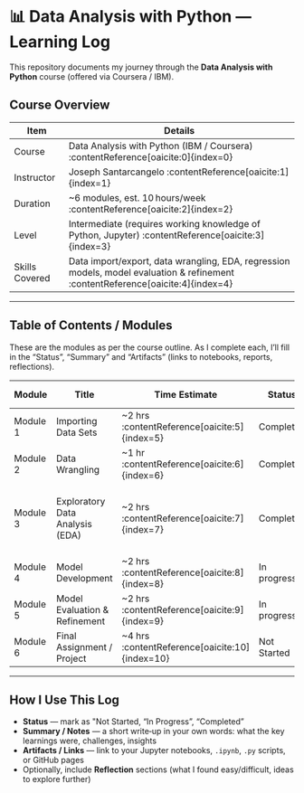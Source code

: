 
# 📊 Data Analysis with Python — Learning Log

This repository documents my journey through the **Data Analysis with Python** course (offered via Coursera / IBM).  

## Course Overview

| Item | Details |
|---|---|
| Course | Data Analysis with Python (IBM / Coursera) :contentReference[oaicite:0]{index=0} |
| Instructor | Joseph Santarcangelo :contentReference[oaicite:1]{index=1} |
| Duration | ~6 modules, est. 10 hours/week :contentReference[oaicite:2]{index=2} |
| Level | Intermediate (requires working knowledge of Python, Jupyter) :contentReference[oaicite:3]{index=3} |
| Skills Covered | Data import/export, data wrangling, EDA, regression models, model evaluation & refinement :contentReference[oaicite:4]{index=4} |

---

## Table of Contents / Modules

These are the modules as per the course outline. As I complete each, I’ll fill in the “Status”, “Summary” and “Artifacts” (links to notebooks, reports, reflections).  

| Module | Title | Time Estimate | Status | Summary / Notes | Artifacts / Links |
|---|---|---|---|---|---|
| Module 1 | Importing Data Sets | ~2 hrs :contentReference[oaicite:5]{index=5} | Completed | | [Module 1 Task](https://github.com/mcfletcherdev/data-analysis-with-python/blob/main/1.%20Importing%20Data%20Sets/mod1.ipynb) |
| Module 2 | Data Wrangling | ~1 hr :contentReference[oaicite:6]{index=6} | Completed | | [Module 2 Task](https://github.com/mcfletcherdev/data-analysis-with-python/blob/main/2.%20Data%20Wrangling/mod2.ipynb) |
| Module 3 | Exploratory Data Analysis (EDA) | ~2 hrs :contentReference[oaicite:7]{index=7} | Completed | | [Module 3 Task - Cata](https://github.com/mcfletcherdev/data-analysis-with-python/blob/main/3.%20Exploratory%20Data%20Analysis/mod3%20-%20usedcars.ipynb) [Module 3 Task - Laptops](https://github.com/mcfletcherdev/data-analysis-with-python/blob/main/3.%20Exploratory%20Data%20Analysis/mod3-laptops.ipynb)  |
| Module 4 | Model Development | ~2 hrs :contentReference[oaicite:8]{index=8} | In progress | | |
| Module 5 | Model Evaluation & Refinement | ~2 hrs :contentReference[oaicite:9]{index=9} | In progress | | |
| Module 6 | Final Assignment / Project | ~4 hrs :contentReference[oaicite:10]{index=10} | Not Started | | |

---

## How I Use This Log

- **Status** — mark as "Not Started, “In Progress”, “Completed”
- **Summary / Notes** — a short write‑up in your own words: what the key learnings were, challenges, insights  
- **Artifacts / Links** — link to your Jupyter notebooks, `.ipynb`, `.py` scripts, or GitHub pages  
- Optionally, include **Reflection** sections (what I found easy/difficult, ideas to explore further)  
